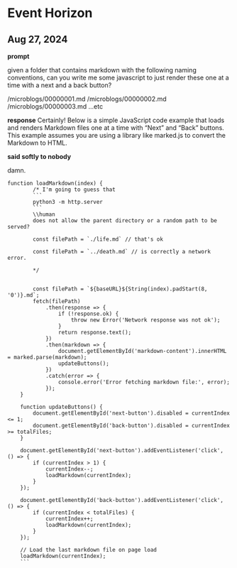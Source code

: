# Event Horizon
## Aug 27, 2024

**prompt**

given a folder that contains markdown with the following naming conventions, can you write me some javascript to just render these one at a time with a next and a back button?

/microblogs/00000001.md
/microblogs/00000002.md
/microblogs/00000003.md
...etc


**response**
Certainly! Below is a simple JavaScript code example that loads and renders Markdown files one at a time with “Next” and “Back” buttons. This example assumes you are using a library like marked.js to convert the Markdown to HTML.

**said softly to nobody**

damn.

```
function loadMarkdown(index) {
        /* I'm going to guess that
        ```
        python3 -m http.server
        ```
        \\human
        does not allow the parent directory or a random path to be served?
        
        const filePath = `./life.md` // that's ok

        const filePath = `../death.md` // is correctly a network error.

        */

        
        const filePath = `${baseURL}${String(index).padStart(8, '0')}.md`;
        fetch(filePath)
            .then(response => {
                if (!response.ok) {
                    throw new Error('Network response was not ok');
                }
                return response.text();
            })
            .then(markdown => {
                document.getElementById('markdown-content').innerHTML = marked.parse(markdown);
                updateButtons();
            })
            .catch(error => {
                console.error('Error fetching markdown file:', error);
            });
    }

    function updateButtons() {
        document.getElementById('next-button').disabled = currentIndex <= 1;
        document.getElementById('back-button').disabled = currentIndex >= totalFiles;
    }

    document.getElementById('next-button').addEventListener('click', () => {
        if (currentIndex > 1) {
            currentIndex--;
            loadMarkdown(currentIndex);
        }
    });

    document.getElementById('back-button').addEventListener('click', () => {
        if (currentIndex < totalFiles) {
            currentIndex++;
            loadMarkdown(currentIndex);
        }
    });

    // Load the last markdown file on page load
    loadMarkdown(currentIndex);
    ```